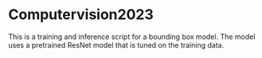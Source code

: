 # Computervision2023

This is a training and inference script for a bounding box model. The model uses a pretrained ResNet model that is tuned on the training data. 
